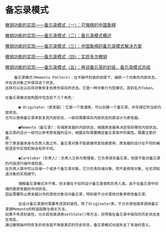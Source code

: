 # 备忘录模式

[撤销功能的实现——备忘录模式（一）：可悔棋的中国象棋](https://blog.csdn.net/lovelion/article/details/7526740)

[撤销功能的实现——备忘录模式（二）：备忘录模式概述](https://blog.csdn.net/lovelion/article/details/7526747)

[撤销功能的实现——备忘录模式（三）：中国象棋的备忘录模式解决方案](https://blog.csdn.net/lovelion/article/details/7526755)

[撤销功能的实现——备忘录模式（四）：实现多次撤销](https://blog.csdn.net/lovelion/article/details/7526756)

[撤销功能的实现——备忘录模式（五）：再谈备忘录的封装，备忘录模式总结](https://blog.csdn.net/lovelion/article/details/7526759)

```aidl
    备忘录模式(Memento Pattern)：在不破坏封装的前提下，捕获一个对象的内部状态，并在该对象之外保存这个状态，
这样可以在以后将对象恢复到原先保存的状态。它是一种对象行为型模式，其别名为Token。

在备忘录模式结构图中包含如下几个角色：

      ● Originator（原发器）：它是一个普通类，可以创建一个备忘录，并存储它的当前内部状态，
也可以使用备忘录来恢复其内部状态，一般将需要保存内部状态的类设计为原发器。

      ●Memento（备忘录)：存储原发器的内部状态，根据原发器来决定保存哪些内部状态。
备忘录的设计一般可以参考原发器的设计，根据实际需要确定备忘录类中的属性。需要注意的是，
除了原发器本身与负责人类之外，备忘录对象不能直接供其他类使用，原发器的设计在不同的编程语言中实现机制会有所不同。

      ●Caretaker（负责人）：负责人又称为管理者，它负责保存备忘录，但是不能对备忘录的内容进行操作或检查。
在负责人类中可以存储一个或多个备忘录对象，它只负责存储对象，而不能修改对象，也无须知道对象的实现细节。

      理解备忘录模式并不难，但关键在于如何设计备忘录类和负责人类。由于在备忘录中存储的是原发器的中间状态，
因此需要防止原发器以外的其他对象访问备忘录，特别是不允许其他对象来修改备忘录。

      在设计备忘录类时需要考虑其封装性，除了Originator类，不允许其他类来调用备忘录类Memento的构造函数与相关方法，
如果不考虑封装性，允许其他类调用setState()等方法，将导致在备忘录中保存的历史状态发生改变，
通过撤销操作所恢复的状态就不再是真实的历史状态，备忘录模式也就失去了本身的意义。


```